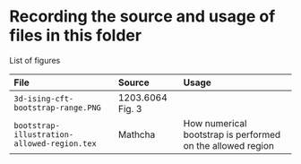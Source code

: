 Recording the source and usage of files in this folder
======

List of figures

| File | Source | Usage |
| :----- | :----- | :----- |
| `3d-ising-cft-bootstrap-range.PNG` | 1203.6064 Fig. 3 |  |
| `bootstrap-illustration-allowed-region.tex` | Mathcha | How numerical bootstrap is performed on the allowed region |